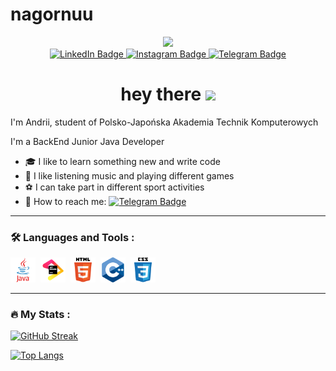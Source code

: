 # nagornuu
<div id="header" align="center">
  <img src="https://media.giphy.com/media/l4KhQo2MESJkc6QbS/giphy.gif" width="100"/>
<div id="badges">
  <a href="https://www.linkedin.com/in/andriy-nagornyi-436b6a224/">
    <img src="https://img.shields.io/badge/LinkedIn-black?style=for-the-badge&logo=linkedin&logoColor=white" alt="LinkedIn Badge"/>
  </a>
  <a href="https://www.instagram.com/nagornuuu/">
    <img src="https://img.shields.io/badge/Instagram-black?style=for-the-badge&logo=instagram&logoColor=white" alt="Instagram Badge"/>
  </a>
  <a href="https://t.me/nagornuu">
    <img src="https://img.shields.io/badge/Telegram-black?style=for-the-badge&logo=telegram&logoColor=white" alt="Telegram Badge"/>
  </a>
  <h1>
     hey there
     <img src="https://media.giphy.com/media/hvRJCLFzcasrR4ia7z/giphy.gif" width="30px"/>
  </h1>
</div>
</div>

  I'm Andrii, student of Polsko-Japońska Akademia Technik Komputerowych  
  
  I'm a BackEnd Junior Java Developer
  
  
 - :mortar_board: I like to learn something new and write code
 - :tada: I like listening music and playing different games
 - :soccer: I can take part in different sport activities
 - :rocket: How to reach me: [![Telegram Badge](https://img.shields.io/badge/-nagornuu-black?style=flat&logo=Telegram&logoColor=white)](https://t.me/nagornuu)
  
---

### :hammer_and_wrench: Languages and Tools :
  <div>
  <img src="https://github.com/devicons/devicon/blob/master/icons/java/java-original-wordmark.svg" title="Java" alt="Java" width="40" height="40"/>&nbsp;
  <img src="https://github.com/devicons/devicon/blob/master/icons/jetbrains/jetbrains-original.svg" title="JetBrains" alt="JetBrains" width="40" height="40"/>&nbsp;
  <img src="https://github.com/devicons/devicon/blob/master/icons/html5/html5-original-wordmark.svg" title="HTML5" alt="HTML" width="40" height="40"/>&nbsp;
  <img src="https://github.com/devicons/devicon/blob/master/icons/cplusplus/cplusplus-original.svg" title="C++" alt="CPLUSPLUS" width="40" height="40"/>&nbsp;
  <img src="https://github.com/devicons/devicon/blob/master/icons/css3/css3-original-wordmark.svg" title="CSS3" alt="CSS" width="40" height="40"/>&nbsp;
</div>
  
---

### :fire: My Stats :
[![GitHub Streak](http://github-readme-streak-stats.herokuapp.com?user=nagornuuu&theme=dark&background=000000)](https://git.io/streak-stats)
  
[![Top Langs](https://github-readme-stats.vercel.app/api/top-langs/?username=nagornuuu&layout=compact&theme=vision-friendly-dark)](https://github.com/anuraghazra/github-readme-stats)

